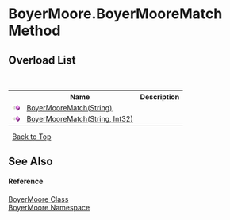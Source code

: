 # BoyerMoore.BoyerMooreMatch Method 
 


## Overload List
&nbsp;<table><tr><th></th><th>Name</th><th>Description</th></tr><tr><td>![Public method](media/pubmethod.gif "Public method")</td><td><a href="869d5eef-93d1-e6f8-41e3-f41a579dbce9">BoyerMooreMatch(String)</a></td><td /></tr><tr><td>![Public method](media/pubmethod.gif "Public method")</td><td><a href="60dcbd65-cdb0-b842-9e81-fb12cced8276">BoyerMooreMatch(String, Int32)</a></td><td /></tr></table>&nbsp;
<a href="#boyermoore.boyermoorematch-method">Back to Top</a>

## See Also


#### Reference
<a href="96315529-98e0-e49f-22ac-1994c21731a6">BoyerMoore Class</a><br /><a href="71aac8e1-3159-96a7-d7cc-16f841dec445">BoyerMoore Namespace</a><br />